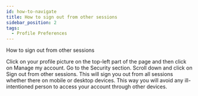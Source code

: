 ```yaml
---
id: how-to-navigate
title: How to sign out from other sessions
sidebar_position: 2
tags:
  - Profile Preferences
---
```



How to sign out from other sessions

Click on your profile picture on the top-left part of the page and then click on Manage my account. 
Go to the Security section.
Scroll down and click on Sign out from other sessions. This will sign you out from all sessions whether there on mobile or desktop devices. This way you will avoid any ill-intentioned person to access your account through other devices.


